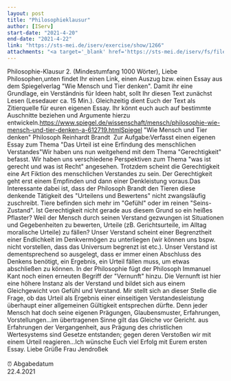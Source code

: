 ```yaml
---
layout: post
title: "Philosophieklausur"
author: [IServ]
start-date: "2021-4-20"
end-date: "2021-4-22"
link: "https://sts-mei.de/iserv/exercise/show/1266"
attachments: "<a target='_blank' href='https://sts-mei.de/iserv/fs/file/exercise-dl/20956/Die%20Essenz%20des%20Denkens%20%28Essay%29%20-%20Dominik%20Gralka.pdf'>Die_Essenz_des_Denkens_%28Essay%29_-_Dominik_Gralka.pdf</a><br> "
---
```

Philosophie-Klausur 2. (Mindestumfang 1000 Wörter), Liebe Philosophen,unten findet Ihr einen Link, einen Auszug bzw. einen Essay aus dem Spiegelverlag "Wie Mensch und Tier denken". Damit ihr eine Grundlage, ein Verständnis für Ideen habt, sollt Ihr diesen Text zunächst Lesen (Lesedauer ca. 15 Min.). Gleichzeitig dient Euch der Text als Zitierquelle für euren eigenen Essay. Ihr könnt euch auch auf bestimmte Auschnitte beziehen und Argumente hierzu entwickeln.https://www.spiegel.de/wissenschaft/mensch/philosophie-wie-mensch-und-tier-denken-a-612719.htmlSpiegel "Wie Mensch und Tier denken" Philosoph Reinhardt Brandt  Zur Aufgabe:Verfasst einen eigenen Essay zum Thema "Das Urteil ist eine Erfindung des menschlichen Verstandes"Wir haben uns nun weitgehend mit dem Thema "Gerechtigkeit" befasst. Wir haben uns verschiedene Perspektiven zum Thema "was ist gerecht und was ist Recht" angesehen. Trotzdem scheint die Gerechtigkeit eine Art Fiktion des menschlichen Verstandes zu sein. Der Gerechtigkeit geht erst einem Empfinden und dann einer Denkleistung voraus.Das Interessante dabei ist, dass der Philosoph Brandt den Tieren diese denkende Tätigkeit des "Urteilens und Bewertens" nicht zwangsläufig zuschreibt. Tiere befinden sich mehr im "Gefühl" oder im reinen "Seins-Zustand". Ist Gerechtigkeit nicht gerade aus diesem Grund so ein heißes Pflaster? Weil der Mensch durch seinen Verstand gezwungen ist Situationen und Gegebenheiten zu bewerten, Urteile (zB. Gerichtsurteile, im Alltag moralische Urteile) zu fällen? Unser Verstand scheint einer Begrenztheit einer Endlichkeit im Denkvermögen zu unterliegen (wir können uns bspw. nicht vorstellen, dass das Universum begrenzt ist etc.). Unser Verstand ist dementsprechend so ausgelegt, dass er immer einen Abschluss des Denkens benötigt, ein Ergebnis, ein Urteil fällen muss, um etwas abschließen zu können. In der Philosophie fügt der Philosoph Immanuel Kant noch einen erneuten Begriff der "Vernunft" hinzu. Die Vernunft ist hier eine höhere Instanz als der Verstand und bildet sich aus einem Gleichgewicht von Gefühl und Verstand. Mir stellt sich an dieser Stelle die Frage, ob das Urteil als Ergebnis einer einseitigen Verstandesleistung überhaupt einer allgemeinen Gültigkeit entsprechen dürfte. Denn jeder Mensch hat doch seine eigenen Prägungen, Glaubensmuster, Erfahrungen, Vorstellungen...im übertragenen Sinne gilt das Gleiche vor Gericht. aus Erfahrungen der Vergangenheit, aus Prägung des christlichen Wertesystems sind Gesetze entstanden; gegen deren Verstoßen wir mit einem Urteil reagieren...Ich wünsche Euch viel Erfolg mit Eurem ersten Essay. Liebe Grüße Frau Jendroßek<br><br> ⏰ Abgabedatum <br>22.4.2021